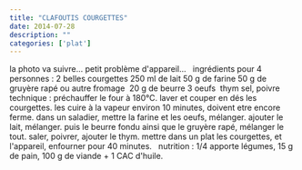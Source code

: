 ```yaml
---
title: "CLAFOUTIS COURGETTES"
date: 2014-07-28
description: ""
categories: ['plat']
---
```


          
 la photo va suivre... petit problème d'appareil...   &nbsp;   ingrédients pour 4 personnes :   2 belles courgettes   250 ml de lait   50 g de farine   50 g de gruyère rapé ou autre fromage&nbsp;   20 g de beurre   3 oeufs&nbsp;   thym   sel, poivre   &nbsp;   technique :   préchauffer le four à 180°C.   laver et couper en dés les courgettes. les cuire à la vapeur environ 10 minutes, doivent etre encore ferme.   dans un saladier, mettre la farine et les oeufs, mélanger. ajouter le lait, mélanger. puis le beurre fondu ainsi que le gruyère rapé, mélanger le tout. saler, poivrer, ajouter le thym.   mettre dans un plat les courgettes, et l'appareil, enfourner pour 40 minutes.   &nbsp;   nutrition : 1/4 apporte légumes, 15 g de pain, 100 g de viande + 1 CAC d'huile. 

                          
